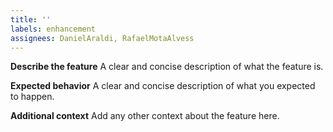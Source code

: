 ```yaml
---
title: ''
labels: enhancement
assignees: DanielAraldi, RafaelMotaAlvess
---
```


**Describe the feature**
A clear and concise description of what the feature is.

**Expected behavior**
A clear and concise description of what you expected to happen.

**Additional context**
Add any other context about the feature here.
